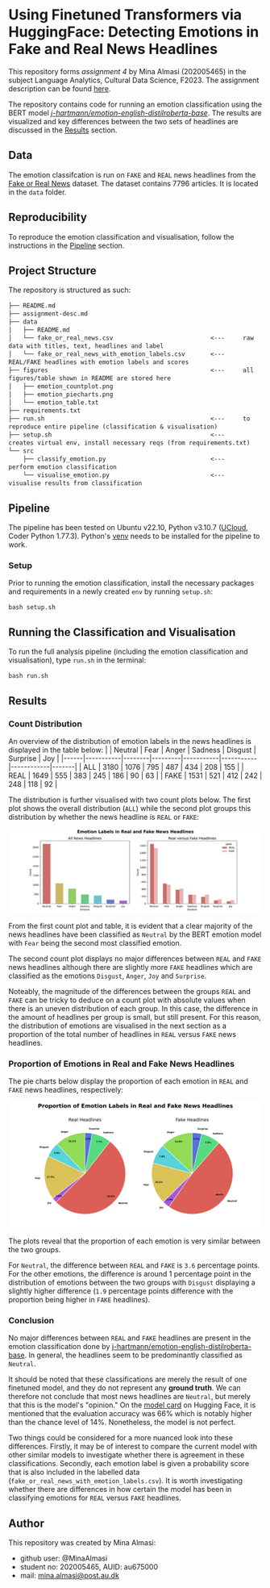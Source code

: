 # Using Finetuned Transformers via HuggingFace: Detecting Emotions in Fake and Real News Headlines
This repository forms *assignment 4* by Mina Almasi (202005465) in the subject Language Analytics, Cultural Data Science, F2023. The assignment description can be found [here](https://github.com/MinaAlmasi/assignment4-using-finetuned-transformers/blob/main/assignment-desc.md). 

The repository contains code for running an emotion classification using the BERT model [*j-hartmann/emotion-english-distilroberta-base*](https://huggingface.co/j-hartmann/emotion-english-distilroberta-base). The results are visualized and key differences between the two sets of headlines are discussed in the [Results](https://github.com/MinaAlmasi/assignment4-using-finetuned-transformers#results) section.

## Data
The emotion classifcation is run on ```FAKE``` and ```REAL``` news headlines from the [Fake or Real News](https://www.kaggle.com/datasets/jillanisofttech/fake-or-real-news) dataset. The dataset contains 7796 articles. It is located in the ```data``` folder. 

## Reproducibility
To reproduce the emotion classification and visualisation, follow the instructions in the [Pipeline](https://github.com/MinaAlmasi/assignment4-using-finetuned-transformers#pipeline) section.

## Project Structure
The repository is structured as such:
```
├── README.md
├── assignment-desc.md
├── data                                                
│   ├── README.md  
│   └── fake_or_real_news.csv                           <---     raw data with titles, text, headlines and label
│   └── fake_or_real_news_with_emotion_labels.csv       <---     REAL/FAKE headlines with emotion labels and scores
├── figures                                             <---     all figures/table shown in README are stored here
│   ├── emotion_countplot.png       
│   ├── emotion_piecharts.png
│   └── emotion_table.txt
├── requirements.txt 
├── run.sh                                              <---     to reproduce entire pipeline (classification & visualisation)
├── setup.sh                                            <---     creates virtual env, install necessary reqs (from requirements.txt)
└── src
    ├── classify_emotion.py                             <---     perform emotion classification
    └── visualise_emotion.py                            <---     visualise results from classification
```

## Pipeline
The pipeline has been tested on Ubuntu v22.10, Python v3.10.7 ([UCloud](https://cloud.sdu.dk/), Coder Python 1.77.3). Python's [venv](https://docs.python.org/3/library/venv.html) needs to be installed for the pipeline to work.

### Setup
Prior to running the emotion classification, install the necessary packages and requirements in a newly created ```env``` by running ```setup.sh```:
```
bash setup.sh
```

## Running the Classification and Visualisation
To run the full analysis pipeline (including the emotion classification and visualisation), type ```run.sh``` in the terminal:
```
bash run.sh
```


## Results 

### Count Distribution
An overview of the distribution of emotion labels in the news headlines is displayed in the table below: 
|      |   Neutral |   Fear |   Anger |   Sadness |   Disgust |   Surprise |   Joy |
|------|-----------|--------|---------|-----------|-----------|------------|-------|
| ALL  |      3180 |   1076 |     795 |       487 |       434 |        208 |   155 |
| REAL |      1649 |    555 |     383 |       245 |       186 |         90 |    63 |
| FAKE |      1531 |    521 |     412 |       242 |       248 |        118 |    92 |

The distribution is further visualised with two count plots below. The first plot shows the overall distribution (```ALL```) while the second plot groups this distribution by whether the news headline is ```REAL``` or ```FAKE```: 

<p align="left">
  <img src="https://github.com/MinaAlmasi/assignment4-using-finetuned-transformers/blob/main/figures/emotion_countplot.png">
</p>
 

From the first count plot and table, it is evident that a clear majority of the news headlines have been classified as ```Neutral``` by the BERT emotion model with ```Fear``` being the second most classified emotion. 

The second count plot displays no major differences between ```REAL``` and ```FAKE``` news headlines although there are slightly more ```FAKE``` headlines which are classified as the emotions ```Disgust```, ```Anger```, ```Joy``` and ```Surprise```. 

Noteably, the magnitude of the differences between the groups ```REAL``` and ```FAKE``` can be tricky to deduce on a count plot with absolute values when there is an uneven distribution of each group. In this case, the difference in the amount of headlines per group is small, but still present. For this reason, the distribution of emotions are visualised in the next section as a proportion of the total number of headlines in ```REAL``` versus ```FAKE``` news headlines.

### Proportion of Emotions in Real and Fake News Headlines
The pie charts below display the proportion of each emotion in ```REAL``` and ```FAKE``` news headlines, respectively:

<p align="left">
  <img src="https://github.com/MinaAlmasi/assignment4-using-finetuned-transformers/blob/main/figures/emotion_piecharts.png">
</p>

The plots reveal that the proportion of each emotion is very similar between the two groups. 

For ```Neutral```, the difference between ```REAL```  and ```FAKE``` is ```3.6``` percentage points. For the other emotions, the difference is around 1 percentage point in the distribution of emotions between the two groups with ```Disgust``` displaying a slightly higher difference (```1.9``` percentage points difference with the proportion being higher in ```FAKE``` headlines). 

### Conclusion
No major differences between ```REAL``` and ```FAKE``` headlines are present in the emotion classification done by [j-hartmann/emotion-english-distilroberta-base](https://huggingface.co/j-hartmann/emotion-english-distilroberta-base). In general, the headlines seem to be predominantly classified as ```Neutral```. 

It should be noted that these classifications are merely the result of one finetuned model, and they do not represent any **ground truth**. We can therefore not conclude that most news headlines are ```Neutral```, but merely that this is the model's "opinion." On the [model card](https://huggingface.co/j-hartmann/emotion-english-distilroberta-base) on Hugging Face, it is mentioned that the evaluation accuracy was 66% which is notably higher than the chance level of 14%. Nonetheless, the model is not perfect. 

Two things could be considered for a more nuanced look into these differences. Firstly, it may be of interest to compare the current model with other similar models to investigate whether there is agreement in these classifications. Secondly, each emotion label is given a probability score that is also included in the labelled data (```fake_or_real_news_with_emotion_labels.csv```). It is worth investigating whether there are differences in how certain the model has been in classifying emotions for ```REAL```  versus ```FAKE``` headlines. 

## Author 
This repository was created by Mina Almasi:

* github user: @MinaAlmasi
* student no: 202005465, AUID: au675000
* mail: mina.almasi@post.au.dk
